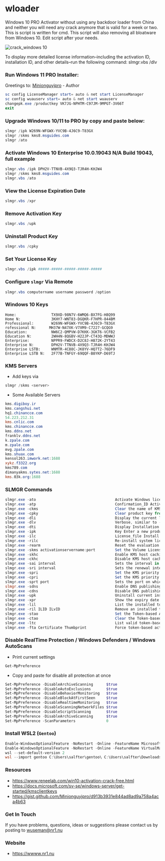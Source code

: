 # wloader

Windows 10 PRO Activator without using any backdoor loader from China and neither you will need any crack anymore that is valid for a week or two. This is script is written for cmd. This script will 
also removing all bloatware from Windows 10. Edit script after your needs.

![crack_windows 10](https://user-images.githubusercontent.com/26827453/174215555-15beab56-d076-4285-afe7-21995cbd0dfe.gif)

To display more detailed license information–including the activation ID, installation ID, and other details–run the following command:
slmgr.vbs /dlv

### Run Windows 11 PRO Installer:

Greetings to: [Minionguyjpro](https://gist.github.com/Minionguyjpro/d913b3931e844ad8ad9a758a4aca4b63) - Author

```powershell
sc config LicenseManager start= auto & net start LicenseManager
sc config wuauserv start= auto & net start wuauserv
changepk.exe /productkey VK7JG-NPHTM-C97JM-9MPGT-3V66T
exit
```

### Upgrade Windows 10/11 to PRO by copy and paste below:

```powershell
slmgr /ipk W269N-WFGWX-YVC9B-4J6C9-T83GX
slmgr /skms kms8.msguides.com
slmgr /ato
```

### Activate Windows 10 Enterprise 10.0.19043 N/A Build 19043, full example 

```powershell
slmgr.vbs /ipk DPH2V-TTNVB-4X9Q3-TJR4H-KHJW4
slmgr /skms kms8.msguides.com
slmgr.vbs /ato
```
### View the License Expiration Date

```powershell
slmgr.vbs /xpr
```
### Remove Activation Key

```powershell
slmgr.vbs /upk
```
### Uninstall Product Key

 ```powershell
slmgr.vbs /cpky
```

### Set Your License Key

```powershell
slmgr.vbs /ipk #####-#####-#####-#####-#####
```

### Configure `slmgr` Via Remote

```powershell
slmgr.vbs computername username password /option
```


### Windows 10 Keys

```
Home:                TX9XD-98N7V-6WMQ6-BX7FG-H8Q99
Home N:              3KHY7-WNT83-DGQKR-F7HPR-844BM
Professional:        W269N-WFGWX-YVC9B-4J6C9-T83GX
rofessional N:      MH37W-N47XK-V7XM9-C7227-GCQG9
Education:           NW6C2-QMPVW-D7KKK-3GKT6-VCFB2
Education N:         2WH4N-8QGBV-H22JP-CT43Q-MDWWJ
Enterprise:          NPPR9-FWDCX-D2C8J-H872K-2YT43
Enterprise N:        DPH2V-TTNVB-4X9Q3-TJR4H-KHJW4
Enterprise LSTB:     WNMTR-4C88C-JK8YV-HQ7T2-76DF9
Enterprise LSTB N:   2F77B-TNFGY-69QQF-B8YKP-D69TJ
```

### KMS Servers

* Add keys via 

```powershell
slmgr /skms <server>
```

* Some Available Servers

```powershell
kms.digiboy.ir
kms.cangshui.net
hq1.chinancce.com
54.223.212.31
kms.cnlic.com
kms.chinancce.com
kms.ddns.net
franklv.ddns.net
k.zpale.com
m.zpale.com
mvg.zpale.com
kms.shuax.com
kensol263.imwork.net:1688
xykz.f3322.org
kms789.com
dimanyakms.sytes.net:1688
kms.03k.org:1688
```

### SLMGR Commands

```powershell
slmgr.exe -ato                                    Activate Windows license and product key against Microsoft’s server.
slmgr.exe -atp                                    Confirmation_ID Activate Windows with user-provided Confirmation   ID.
slmgr.exe -ckms                                   Clear the name of KMS server used to default and port to default.
slmgr.exe -cpky                                   Clear product key from the registry (prevents disclosure   attacks).
slmgr.exe -dli                                    Display the current license information with activation status and   partial product key.
slmgr.exe -dlv                                    Verbose, similar to -dli but with more information.
slmgr.exe -dti                                    Display Installation ID for offline activation.
slmgr.exe -ipk                                    Key Enter a new product key supplied as   xxxxx-xxxxx-xxxxx-xxxxx-xxxxx.
slmgr.exe -ilc                                    License_file Install license.
slmgr.exe -rilc                                   Re-install system license files.
slmgr.exe -rearm                                  Reset the evaluation period/licensing status and activation   state of the machine.
slmgr.exe -skms activationservername:port         Set the Volume Licensing KMS server   and/or the port used for KMS activation (where supported by your   Windows edition).
slmgr.exe -skhc                                   Enable KMS host caching (default), this blocks the use of DNS   priority and weight after the initial discovery of a working KMS host.
slmgr.exe -ckhc                                   Disable KMS host caching. This setting instructs the client to   use DNS auto-discovery each time it attempts KMS activation                          
slmgr.exe -sai interval                           Sets the interval in minutes for unactivated clients to   attempt KMS connection. The activation interval must be between 15 - 30 days
slmgr.exe -sri interval                           Sets the renewal interval in minutes for activated   clients to attempt KMS connection. The renewal interval must be between
slmgr.exe -spri                                   Set the KMS priority to normal (default)
slmgr.exe -cpri                                   Set the KMS priority to low.
slmgr.exe -sprt port                              Sets the port on which the KMS host listens for client   activation requests. The default TCP port is 1688.
slmgr.exe -sdns                                   Enable DNS publishing by the KMS host (default).
slmgr.exe -cdns                                   Disable DNS publishing by the KMS host.
slmgr.exe -upk                                    Uninstall current installed product key and return license status   back to trial state.
slmgr.exe -xpr                                    Show the expiry date of current license (if not permanently   activated).   Token-based activation:
slmgr.exe -lil                                    List the installed token-based activation issuance licenses. 
slmgr.exe -ril ILID ILvID                         Remove an installed token-based activation issuance  license. 
slmgr.exe -stao                                   Set the Token-based Activation Only flag, disabling automatic KMS  activation.
slmgr.exe -ctao                                   Clear the Token-based Activation Only flag (default), enabling automatic KMS activation.
slmgr.exe -ltc                                    List valid token-based activation certificates that can activate installed software
slmgr.exe -fta Certificate Thumbprint             Force token-based activation using the   identified certificate. 
```

### Disable RealTime Protection / Windows Defenders / Windows AutoScans

* Print current settings

```powershell
Get-MpPreference
```

* Copy and paste for disable all protection at once

```powershell
Set-MpPreference -DisableArchiveScanning      $true                
Set-MpPreference -DisableAutoExclusions       $true                   
Set-MpPreference -DisableBehaviorMonitoring   $true              
Set-MpPreference -DisableBlockAtFirstSeen     $true                     
Set-MpPreference -DisableRealtimeMonitoring   $true
Set-MpPreference -DisableScanningNetworkFiles $true                  
Set-MpPreference -DisableScriptScanning       $true                
Set-MpPreference -DisableArchiveScanning      $true
Set-MpPreference -ScanParameters              0
```

### Install WSL2 (`Gentoo`)

```powershell
Enable-WindowsOptionalFeature -NoRestart -Online -FeatureName Microsoft-Windows-Subsystem-Linux
Enable-WindowsOptionalFeature -NoRestart -Online -FeatureName VirtualMachinePlatform
wsl --set-default-version 2
wsl --import gentoo C:\Users\salfter\gentoo\ C:\Users\salfter\Downloads\stage3-amd64-nomultilib-20200624T214505Z.tar --version 2
```

### Resources

* https://www.reneelab.com/win10-activation-crack-free.html
* https://docs.microsoft.com/sv-se/windows-server/get-started/kmsclientkeys
* https://gist.github.com/Minionguyjpro/d913b3931e844ad8ad9a758a4aca4b63

### Get In Touch

If you have problems, questions, ideas or suggestions please contact
us by posting to wuseman@nr1.nu

### Website

* https://wwww.nr1.nu
